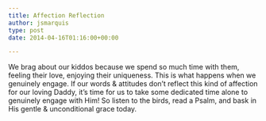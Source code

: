 ```yaml
---
title: Affection Reflection
author: jsmarquis
type: post
date: 2014-04-16T01:16:00+00:00

---
```

We brag about our kiddos because we spend so much time with them, feeling their love, enjoying their uniqueness. This is what happens when we genuinely engage. If our words & attitudes don&#8217;t reflect this kind of affection for our loving Daddy, it&#8217;s time for us to take some dedicated time alone to genuinely engage with Him! So listen to the birds, read a Psalm, and bask in His gentle & unconditional grace today.